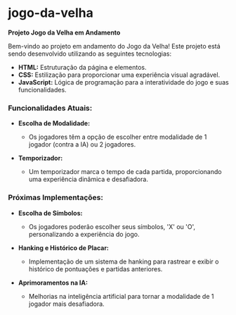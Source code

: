 # jogo-da-velha

**Projeto Jogo da Velha em Andamento**

Bem-vindo ao projeto em andamento do Jogo da Velha! Este projeto está sendo desenvolvido utilizando as seguintes tecnologias:

- **HTML:** Estruturação da página e elementos.
- **CSS:** Estilização para proporcionar uma experiência visual agradável.
- **JavaScript:** Lógica de programação para a interatividade do jogo e suas funcionalidades.

### Funcionalidades Atuais:

- **Escolha de Modalidade:**
  - Os jogadores têm a opção de escolher entre modalidade de 1 jogador (contra a IA) ou 2 jogadores.

- **Temporizador:**
  - Um temporizador marca o tempo de cada partida, proporcionando uma experiência dinâmica e desafiadora.

### Próximas Implementações:

- **Escolha de Símbolos:**
  - Os jogadores poderão escolher seus símbolos, 'X' ou 'O', personalizando a experiência do jogo.

- **Hanking e Histórico de Placar:**
  - Implementação de um sistema de hanking para rastrear e exibir o histórico de pontuações e partidas anteriores.

- **Aprimoramentos na IA:**
  - Melhorias na inteligência artificial para tornar a modalidade de 1 jogador mais desafiadora.

